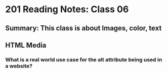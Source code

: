 # 201 Reading Notes: Class 06

## Summary: This class is about Images, color, text

## HTML Media

### What is a real world use case for the alt attribute being used in a website?
